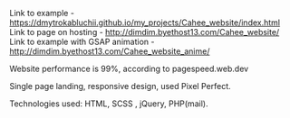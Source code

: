 Link to example - https://dmytrokabluchii.github.io/my_projects/Cahee_website/index.html
Link to page on hosting - http://dimdim.byethost13.com/Cahee_website/
Link to example with GSAP animation - http://dimdim.byethost13.com/Cahee_website_anime/

Website performance is 99%, according to pagespeed.web.dev

Single page landing, responsive design, used Pixel Perfect.

Technologies used: HTML, SCSS , jQuery, PHP(mail).
